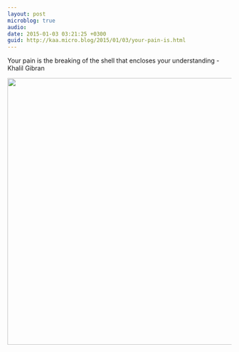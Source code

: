 ```yaml
---
layout: post
microblog: true
audio: 
date: 2015-01-03 03:21:25 +0300
guid: http://kaa.micro.blog/2015/01/03/your-pain-is.html
---
```

Your pain is the breaking of the shell that encloses your understanding - Khalil Gibran

<img src="http://www.kaa.bz/uploads/2018/726393bc65.jpg" width="600" height="600" />
